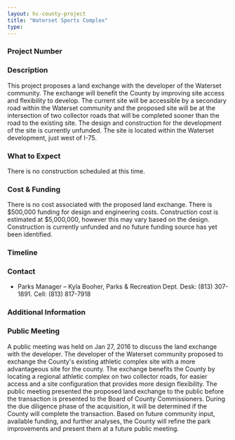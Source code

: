 ```yaml
---
layout: hc-county-project
title: "Waterset Sports Complex"
type:
---
```


### Project Number



### Description

This project proposes a land exchange with the developer of the Waterset community. The exchange will benefit the County by improving site access and flexibility to develop. The current site will be accessible by a secondary road within the Waterset community and the proposed site will be at the intersection of two collector roads that will be completed sooner than the road to the existing site. The design and construction for the development of the site is currently unfunded. The site is located within the Waterset development, just west of I-75.

### What to Expect

There is no construction scheduled at this time.

### Cost & Funding

There is no cost associated with the proposed land exchange. There is $500,000 funding for design and engineering costs. Construction cost is estimated at $5,000,000, however this may vary based on the design. Construction is currently unfunded and no future funding source has yet been identified.

### Timeline



### Contact

* Parks Manager – Kyla Booher, Parks & Recreation Dept. Desk: (813) 307-1891. Cell: (813) 817-7918

### Additional Information



### Public Meeting

A public meeting was held on Jan 27, 2016 to discuss the land exchange with the developer. The developer of the Waterset community proposed to exchange the County's existing athletic complex site with a more advantageous site for the county. The exchange benefits the County by locating a regional athletic complex on two collector roads, for easier access and a site configuration that provides more design flexibility. The public meeting presented the proposed land exchange to the public before the transaction is presented to the Board of County Commissioners. During the due diligence phase of the acquisition, it will be determined if the County will complete the transaction. Based on future community input, available funding, and further analyses, the County will refine the park improvements and present them at a future public meeting.
